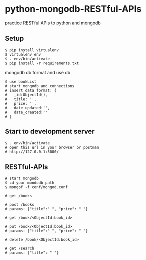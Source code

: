 # python-mongodb-RESTful-APIs
practice RESTful APIs to python and mongodb 


## Setup
```
$ pip install virtualenv
$ virtualenv env
$ . env/bin/activate
$ pip install -r requirements.txt  
```
mongodb db format and use db
```
$ use bookList
# start mongodb and connections 
# insert data format: {
#   _id:ObjectId(),
#   title: '',
#   price: '',
#   date_updated:'',
#   date_created:''
# }
```
## Start to development server
```
$ . env/bin/activate
# open this url in your browser or postman
# http://127.0.0.1:5000/
```

## RESTful-APIs

```
# start mongodb
$ cd your mondodb path
$ mongof -f conf/mongod.conf

# get /books

# post /books 
# params: {"title":" ", "price": " "}

# get /book/<ObjectId:book_id>

# put /book/<ObjectId:book_id>
# params: {"title":" ", "price": " "}

# delete /book/<ObjectId:book_id>

# get /search
# params: {"title": " "}
```
